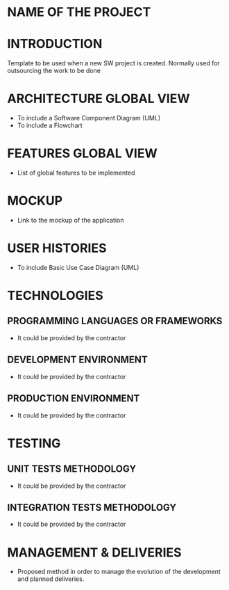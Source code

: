 # NAME OF THE PROJECT

# INTRODUCTION

Template to be used when a new SW project is created. Normally used for outsourcing the work to be done

# ARCHITECTURE GLOBAL VIEW

- To include a Software Component Diagram (UML)
- To include a Flowchart 

# FEATURES GLOBAL VIEW

- List of global features to be implemented

# MOCKUP

- Link to the mockup of the application

# USER HISTORIES

- To include Basic Use Case Diagram (UML)

# TECHNOLOGIES

## PROGRAMMING LANGUAGES OR FRAMEWORKS

- It could be provided by the contractor

## DEVELOPMENT ENVIRONMENT

- It could be provided by the contractor

## PRODUCTION ENVIRONMENT

- It could be provided by the contractor

# TESTING

## UNIT TESTS METHODOLOGY

- It could be provided by the contractor

## INTEGRATION TESTS METHODOLOGY

- It could be provided by the contractor

# MANAGEMENT & DELIVERIES

- Proposed method in order to manage the evolution of the development and planned deliveries. 






